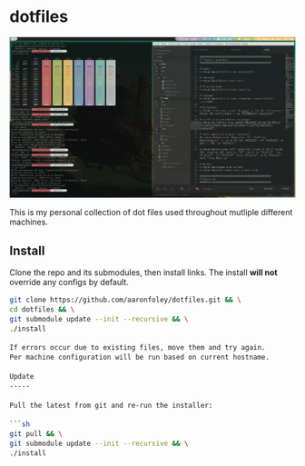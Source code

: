 dotfiles
========

![Screenshot](https://raw.githubusercontent.com/aaronfoley/dotfiles/master/libs/img/screenshot.png)

This is my personal collection of dot files used throughout mutliple different machines.

Install
-----
Clone the repo and its submodules, then install links.
The install **will not** override any configs by default.

```sh
git clone https://github.com/aaronfoley/dotfiles.git && \
cd dotfiles && \
git submodule update --init --recursive && \
./install

If errors occur due to existing files, move them and try again.
Per machine configuration will be run based on current hostname.

Update
-----

Pull the latest from git and re-run the installer:

```sh
git pull && \
git submodule update --init --recursive && \
./install


